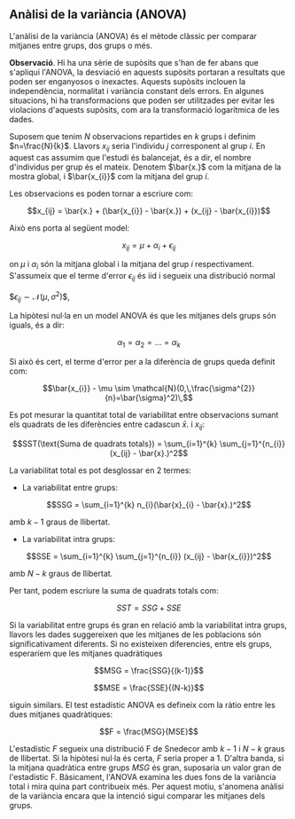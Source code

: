 ## Anàlisi de la variància (ANOVA)
L'anàlisi de la variància (ANOVA) és el mètode clàssic per comparar mitjanes entre grups, dos grups o més.

**Observació**. Hi ha una sèrie de supòsits que s'han de fer abans que s'apliqui l'ANOVA, la desviació en aquests supòsits portaran a resultats que poden ser enganyosos o inexactes. Aquests supòsits inclouen la independència, normalitat i variància constant dels errors. En algunes situacions, hi ha transformacions que poden ser utilitzades per evitar les violacions d'aquests supòsits, com ara la transformació logarítmica de les dades.

Suposem que tenim $N$ observacions repartides en $k$ grups i definim $n=\frac{N}{k}$. Llavors $x_{ij}$ seria l'individu $j$ corresponent al grup $i$. En aquest cas assumim que l'estudi és balancejat, és a dir, el nombre d'individus per grup és el mateix. Denotem $\bar{x.}$ com la mitjana de la mostra global, i $\bar{x_{i}}$ com la mitjana del grup $i$.

Les observacions es poden tornar a escriure com:

$$x_{ij} = \bar{x.} + (\bar{x_{i}} - \bar{x.}) + (x_{ij} - \bar{x_{i}})$$

Això ens porta al següent model:

$$x_{ij} = \mu + \alpha_{i} + \epsilon_{ij}$$

on $\mu$ i $\alpha_{i}$ són la mitjana global i la mitjana del grup $i$ respectivament. S'assumeix que el terme d'error $\epsilon_{ij}$ és iid i segueix una distribució normal

$$\epsilon_{ij} \sim \mathcal{N}(\mu,\,\sigma^{2})\$$,

La hipòtesi nul·la en un model ANOVA és que les mitjanes dels grups són iguals, és a dir:

$$\alpha_1 = \alpha_2 = ... = \alpha_k$$

Si això és cert, el terme d'error per a la diferència de grups queda definit com:

$$\bar{x_{i}} - \mu \sim \mathcal{N}(0,\,\frac{\sigma^{2}}{n}=\bar{\sigma}^2)\,$$

Es pot mesurar la quantitat total de variabilitat entre observacions sumant els quadrats de les diferències entre cadascun $\bar{x}.$ i $x_{ij}$:


$$SST(\text{Suma de quadrats totals}) = \sum_{i=1}^{k} \sum_{j=1}^{n_{i}} (x_{ij} - \bar{x}.)^2$$

La variabilitat total es pot desglossar en 2 termes:

- La variabilitat entre grups:

$$SSG = \sum_{i=1}^{k} n_{i}(\bar{x}_{i} - \bar{x}.)^2$$

amb $k-1$ graus de llibertat.
- La variabilitat intra grups:

$$SSE = \sum_{i=1}^{k} \sum_{j=1}^{n_{i}} (x_{ij} - \bar{x_{i}})^2$$

amb $N-k$ graus de llibertat.

Per tant, podem escriure la suma de quadrats totals com:

$$SST = SSG + SSE$$

Si la variabilitat entre grups és gran en relació amb la variabilitat intra grups, llavors les dades suggereixen que les mitjanes de les poblacions són significativament diferents. Si no existeixen diferencies, entre els grups, esperaríem que les mitjanes quadràtiques

$$MSG = \frac{SSG}{(k-1)}$$

$$MSE = \frac{SSE}{(N-k)}$$

siguin similars. El test estadístic ANOVA es defineix com la ràtio entre les dues mitjanes quadràtiques:

$$F = \frac{MSG}{MSE}$$

L'estadístic $F$ segueix una distribució F de Snedecor amb $k-1$ i $N-k$ graus de llibertat. Si la hipòtesi nul·la és certa, $F$ seria proper a 1. D'altra banda, si la mitjana quadràtica entre grups $MSG$ és gran, suposaria un valor gran de l'estadístic F. Bàsicament, l'ANOVA examina les dues fons de la variància total i mira quina part contribueix més. Per aquest motiu, s'anomena anàlisi de la variància encara que la intenció sigui comparar les mitjanes dels grups.
